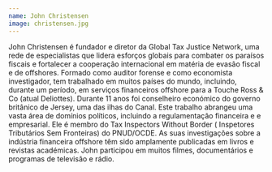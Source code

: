 ```yaml
---
name: John Christensen
image: christensen.jpg
---
```

John Christensen é fundador e diretor da Global Tax Justice Network, uma rede de especialistas que lidera esforços globais para combater os paraísos fiscais e fortalecer a cooperação internacional em matéria de evasão fiscal e de offshores. Formado como auditor forense e como economista investigador, tem trabalhado em muitos países do mundo, incluindo, durante um período, em serviços financeiros offshore para a Touche Ross & Co (atual Deliottes). Durante 11 anos foi conselheiro económico do governo britânico de Jersey, uma das ilhas do Canal. Este trabalho abrangeu uma vasta área de domínios políticos, incluindo a regulamentação financeira e e empresarial. Ele é membro do Tax Inspectors Without Border ( Inspetores Tributários Sem Fronteiras) do PNUD/OCDE. As suas investigações sobre a indústria financeira offshore têm sido amplamente publicadas em livros e revistas académicas. John participou em muitos filmes, documentários  e programas de televisão e rádio.